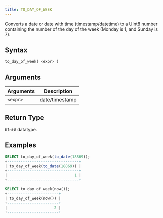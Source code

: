 ```yaml
---
title: TO_DAY_OF_WEEK
---
```


Converts a date or date with time (timestamp/datetime) to a UInt8 number containing the number of the day of the week (Monday is 1, and Sunday is 7).

## Syntax

```sql
to_day_of_week( <expr> )
```

## Arguments

| Arguments      | Description    |
| -------------- | -------------- |
| `<expr>` | date/timestamp |

## Return Type
`UInt8` datatype.

## Examples

```sql
SELECT to_day_of_week(to_date(18869));
+--------------------------------+
| to_day_of_week(to_date(18869)) |
+--------------------------------+
|                              1 |
+--------------------------------+

SELECT to_day_of_week(now());
+-----------------------+
| to_day_of_week(now()) |
+-----------------------+
|                     2 |
+-----------------------+
```
